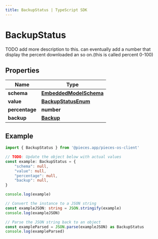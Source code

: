 ```yaml
---
title: BackupStatus | TypeScript SDK
---
```



# BackupStatus

TODO add more description to this.  can eventually add a number that display the percent downloaded an so on.(this is called percent 0-100)

## Properties

Name | Type
------------ | -------------
**schema** | [**EmbeddedModelSchema**](EmbeddedModelSchema)
**value** | [**BackupStatusEnum**](BackupStatusEnum)
**percentage** | **number**
**backup** | [**Backup**](Backup)

## Example

```typescript
import { BackupStatus } from '@pieces.app/pieces-os-client'

// TODO: Update the object below with actual values
const example: BackupStatus = {
    "schema": null,
    "value": null,
    "percentage": null,
    "backup": null,
}

console.log(example)

// Convert the instance to a JSON string
const exampleJSON: string = JSON.stringify(example)
console.log(exampleJSON)

// Parse the JSON string back to an object
const exampleParsed = JSON.parse(exampleJSON) as BackupStatus
console.log(exampleParsed)
```


